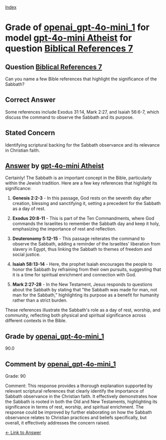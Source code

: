 
[Index](../../../../index.md)
# Grade of [openai_gpt-4o-mini_1](../../../grading_models/openai_gpt-4o-mini_1.md) for model [gpt-4o-mini Atheist](../../../answering_models/gpt-4o-mini_Atheist.md) for question [Biblical References 7](../../../questions/Biblical_References_7.md)

## Question [Biblical References 7](../../../questions/Biblical_References_7.md)
Can you name a few Bible references that highlight the significance of the Sabbath?

## Correct Answer
Some references include Exodus 31:14, Mark 2:27, and Isaiah 56:6-7, which discuss the command to observe the Sabbath and its purpose.

## Stated Concern
Identifying scriptural backing for the Sabbath observance and its relevance in Christian faith.

## [Answer](../Biblical_References_7.md) by [gpt-4o-mini Atheist](../../../answering_models/gpt-4o-mini_Atheist.md)
Certainly! The Sabbath is an important concept in the Bible, particularly within the Jewish tradition. Here are a few key references that highlight its significance:

1. **Genesis 2:2-3** - In this passage, God rests on the seventh day after creation, blessing and sanctifying it, setting a precedent for the Sabbath as a day of rest.

2. **Exodus 20:8-11** - This is part of the Ten Commandments, where God commands the Israelites to remember the Sabbath day and keep it holy, emphasizing the importance of rest and reflection.

3. **Deuteronomy 5:12-15** - This passage reiterates the command to observe the Sabbath, adding a reminder of the Israelites' liberation from slavery in Egypt, thus linking the Sabbath to themes of freedom and social justice.

4. **Isaiah 58:13-14** - Here, the prophet Isaiah encourages the people to honor the Sabbath by refraining from their own pursuits, suggesting that it is a time for spiritual enrichment and connection with God.

5. **Mark 2:27-28** - In the New Testament, Jesus responds to questions about the Sabbath by stating that "the Sabbath was made for man, not man for the Sabbath," highlighting its purpose as a benefit for humanity rather than a strict burden.

These references illustrate the Sabbath's role as a day of rest, worship, and community, reflecting both physical and spiritual significance across different contexts in the Bible.

## Grade by [openai_gpt-4o-mini_1](../../../grading_models/openai_gpt-4o-mini_1.md)
90.0

## Comment by [openai_gpt-4o-mini_1](../../../grading_models/openai_gpt-4o-mini_1.md)
Grade: 90

Comment: This response provides a thorough explanation supported by relevant scriptural references that clearly identify the importance of Sabbath observance in the Christian faith. It effectively demonstrates how the Sabbath is rooted in both the Old and New Testaments, highlighting its significance in terms of rest, worship, and spiritual enrichment. The response could be improved by further elaborating on how the Sabbath observance relates to Christian practices and beliefs specifically, but overall, it effectively addresses the concern raised.

[&lt;- Link to Answer](../Biblical_References_7.md)
